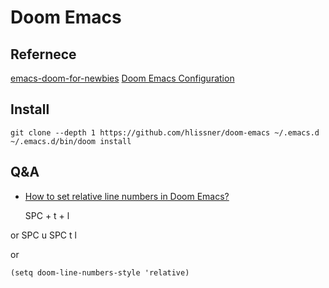 Doom Emacs 
==========
Refernece
---------

[emacs-doom-for-newbies](https://medium.com/urbint-engineering/emacs-doom-for-newbies-1f8038604e3b)
[Doom Emacs Configuration](https://tecosaur.github.io/emacs-config/config.html)

Install
-------

    git clone --depth 1 https://github.com/hlissner/doom-emacs ~/.emacs.d
    ~/.emacs.d/bin/doom install

Q&A
-----

* [How to set relative line numbers in Doom Emacs?](https://stackoverflow.com/questions/57439496/how-to-set-relative-line-numbers-in-doom-emacs)

    SPC + t + l 

or 
    SPC u SPC t l

or

    (setq doom-line-numbers-style 'relative)
    
    
    



